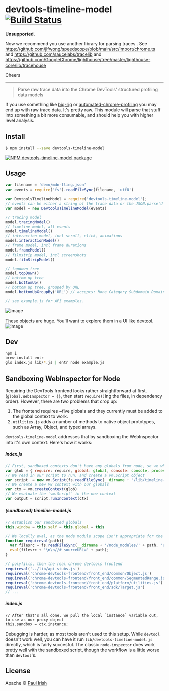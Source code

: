 # devtools-timeline-model [![Build Status](https://travis-ci.org/paulirish/devtools-timeline-model.svg?branch=master)](https://travis-ci.org/paulirish/devtools-timeline-model)


**Unsupported**. 

Now we recommend you use another library for parsing traces.. See https://github.com/jlfwong/speedscope/blob/main/src/import/chrome.ts and https://github.com/saucelabs/tracelib and https://github.com/GoogleChrome/lighthouse/tree/master/lighthouse-core/lib/tracehouse

Cheers


---------------------

> Parse raw trace data into the Chrome DevTools' structured profiling data models

If you use something like [big-rig](https://github.com/googlechrome/big-rig) or [automated-chrome-profiling](https://github.com/paulirish/automated-chrome-profiling#timeline-recording) you may end up with raw trace data. It's pretty raw. This module will parse that stuff into something a bit more consumable, and should help you with higher level analysis.


## Install

```sh
$ npm install --save devtools-timeline-model
```
[![NPM devtools-timeline-model package](https://img.shields.io/npm/v/devtools-timeline-model.svg)](https://npmjs.org/package/devtools-timeline-model)

## Usage

```js
var filename = 'demo/mdn-fling.json'
var events = require('fs').readFileSync(filename, 'utf8')

var DevtoolsTimelineModel = require('devtools-timeline-model');
// events can be either a string of the trace data or the JSON.parse'd equivalent
var model = new DevtoolsTimelineModel(events)

// tracing model
model.tracingModel()
// timeline model, all events
model.timelineModel()
// interaction model, incl scroll, click, animations
model.interactionModel()
// frame model, incl frame durations
model.frameModel()
// filmstrip model, incl screenshots
model.filmStripModel()

// topdown tree
model.topDown()
// bottom up tree
model.bottomUp()
// bottom up tree, grouped by URL
model.bottomUpGroupBy('URL') // accepts: None Category Subdomain Domain URL EventName

// see example.js for API examples.
```

![image](https://cloud.githubusercontent.com/assets/39191/13832447/7b4dffde-eb99-11e5-8f7e-f1afcf999fd6.png)

These objects are huge. You'll want to explore them in a UI like [devtool](https://github.com/Jam3/devtool).
![image](https://cloud.githubusercontent.com/assets/39191/13832411/390270ec-eb99-11e5-8dc9-c647c1b62c9d.png)


## Dev

```sh
npm i
brew install entr
gls index.js lib/*.js | entr node example.js
```

## Sandboxing WebInspector for Node

Requiring the DevTools frontend looks rather straightforward at first. (`global.WebInspector = {}`, then start `require()`ing the files, in dependency order). However, there are two problems that crop up:

1. The frontend requires ~five globals and they currently must be added to the global context to work. 
2. `utilities.js` adds a number of methods to native object prototypes, such as Array, Object, and typed arrays.

`devtools-timeline-model` addresses that by sandboxing the WebInspector into it's own context. Here's how it works:

##### index.js
```js
// First, sandboxed contexts don't have any globals from node, so we whitelist a few we'll provide for it.
var glob = { require: require, global: global, console: console, process, process, __dirname: __dirname }
// We read in our script to run, and create a vm.Script object 
var script  = new vm.Script(fs.readFileSync(__dirname + "/lib/timeline-model.js", 'utf8'))
// We create a new V8 context with our globals
var ctx = vm.createContext(glob)
// We evaluate the `vm.Script` in the new context
var output = script.runInContext(ctx)
```
##### (sandboxed) timeline-model.js
```js
// establish our sandboxed globals
this.window = this.self = this.global = this

// We locally eval, as the node module scope isn't appropriate for the browser-centric DevTools frontend
function requireval(path){
  var filesrc = fs.readFileSync(__dirname + '/node_modules/' + path, 'utf8');
  eval(filesrc + '\n\n//# sourceURL=' + path);
}

// polyfills, then the real chrome devtools frontend
requireval('../lib/api-stubs.js')
requireval('chrome-devtools-frontend/front_end/common/Object.js')
requireval('chrome-devtools-frontend/front_end/common/SegmentedRange.js')
requireval('chrome-devtools-frontend/front_end/platform/utilities.js')
requireval('chrome-devtools-frontend/front_end/sdk/Target.js')
// ...
```
##### index.js
```
// After that's all done, we pull the local `instance` variable out, to use as our proxy object
this.sandbox = ctx.instance;
```

Debugging is harder, as most tools aren't used to this setup. While `devtool` doesn't work well, you can have it run `lib/devtools-timeline-model.js` directly, which is fairly succesful. The classic `node-inspector` does work pretty well with the sandboxed script, though the workflow is a little worse than `devtool`'s. 



## License

Apache © [Paul Irish](https://github.com/paulirish/)
